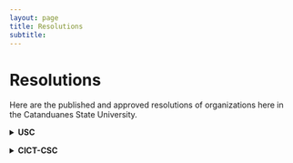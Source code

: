 ```yaml
---
layout: page
title: Resolutions
subtitle:
---
```


# Resolutions

Here are the published and approved resolutions of organizations here in the Catanduanes State University.


<details>
  <summary><b>USC</b></summary>

    <details>
    <summary style="margin-top: 15px;margin-left: 20px;"><b>Resolutions</b></summary>

    <details>
        <summary style="margin-top: 15px;margin-left: 40px;">Series of 2022</summary>
        
        <details>
        <summary style="margin-top: 15px;margin-left: 60px;">Resolution No. 001</summary>
        <p style="margin-bottom: 1px;"></p>
        <a href="https://github.com/rjmolina13/fcsc-site/raw/master/assets/pdf/USC-Resos/USC_Reso1-22.pdf" target="_blank" rel="noopener noreferrer" style="margin-left: 80px;">Download soft copy</a>
        <p style="margin-bottom: 1px;"></p>
        <div style="max-width: 1000px; margin: 10px auto;">
            <embed src="https://drive.google.com/viewerng/viewer?embedded=true&url=https://github.com/rjmolina13/fcsc-site/raw/master/assets/pdf/USC-Resos/USC_Reso1-22.pdf" width="100%" height="600">
        </div>
        </details>
        
        <details>
        <summary style="margin-top: 15px;margin-left: 60px;">Resolution No. 002</summary>
        <p style="margin-bottom: 1px;"></p>
        <a href="https://github.com/rjmolina13/fcsc-site/raw/master/assets/pdf/USC-Resos/USC_Reso2-22.pdf" target="_blank" rel="noopener noreferrer" style="margin-left: 80px;">Download soft copy</a>
        <p style="margin-bottom: 1px;"></p>
        <div style="max-width: 1000px; margin: 10px auto;">
            <embed src="https://drive.google.com/viewerng/viewer?embedded=true&url=https://github.com/rjmolina13/fcsc-site/raw/master/assets/pdf/USC-Resos/USC_Reso2-22.pdf" width="100%" height="600">
        </div>
        </details>
        
        <details>
        <summary style="margin-top: 15px;margin-left: 60px;">Resolution No. 003</summary>
        <p style="margin-bottom: 1px;"></p>
        <a href="https://github.com/rjmolina13/fcsc-site/raw/master/assets/pdf/USC-Resos/USC_Reso3-22.pdf" target="_blank" rel="noopener noreferrer" style="margin-left: 80px;">Download soft copy</a>
        <p style="margin-bottom: 1px;"></p>
        <div style="max-width: 1000px; margin: 10px auto;">
            <embed src="https://drive.google.com/viewerng/viewer?embedded=true&url=https://github.com/rjmolina13/fcsc-site/raw/master/assets/pdf/USC-Resos/USC_Reso3-22.pdf" width="100%" height="600">
        </div>
        </details>
        
        <details>
        <summary style="margin-top: 15px;margin-left: 60px;">Resolution No. 004</summary>
        <p style="margin-bottom: 1px;"></p>
        <a href="https://github.com/rjmolina13/fcsc-site/raw/master/assets/pdf/USC-Resos/USC_Reso4-22.pdf" target="_blank" rel="noopener noreferrer" style="margin-left: 80px;">Download soft copy</a>
        <p style="margin-bottom: 1px;"></p>
        <div style="max-width: 1000px; margin: 10px auto;">
            <embed src="https://drive.google.com/viewerng/viewer?embedded=true&url=https://github.com/rjmolina13/fcsc-site/raw/master/assets/pdf/USC-Resos/USC_Reso4-22.pdf" width="100%" height="600">
        </div>
        </details>
        
        <details>
        <summary style="margin-top: 15px;margin-left: 60px;">Resolution No. 005</summary>
        <p style="margin-bottom: 1px;"></p>
        <a href="https://github.com/rjmolina13/fcsc-site/raw/master/assets/pdf/USC-Resos/USC_Reso5-22.pdf" target="_blank" rel="noopener noreferrer" style="margin-left: 80px;">Download soft copy</a>
        <p style="margin-bottom: 1px;"></p>
        <div style="max-width: 1000px; margin: 10px auto;">
            <embed src="https://drive.google.com/viewerng/viewer?embedded=true&url=https://github.com/rjmolina13/fcsc-site/raw/master/assets/pdf/USC-Resos/USC_Reso5-22.pdf" width="100%" height="600">
        </div>
        </details>
        


    </details>

    <details>
        <summary style="margin-top: 15px;margin-left: 40px;">Series of 2023</summary>
        
        <details>
        <summary style="margin-top: 15px;margin-left: 60px;">Resolution No. 001</summary>
        <p style="margin-bottom: 1px;"></p>
        <a href="https://github.com/rjmolina13/fcsc-site/raw/master/assets/pdf/USC-Resos/USC_Reso1-23.pdf" target="_blank" rel="noopener noreferrer" style="margin-left: 80px;">Download soft copy</a>
        <p style="margin-bottom: 1px;"></p>
        <div style="max-width: 1000px; margin: 10px auto;">
            <embed src="https://drive.google.com/viewerng/viewer?embedded=true&url=https://github.com/rjmolina13/fcsc-site/raw/master/assets/pdf/USC-Resos/USC_Reso1-23.pdf" width="100%" height="600">
        </div>
        </details>
        
        <details>
        <summary style="margin-top: 15px;margin-left: 60px;">Resolution No. 002</summary>
        <p style="margin-bottom: 1px;"></p>
        <a href="https://github.com/rjmolina13/fcsc-site/raw/master/assets/pdf/USC-Resos/USC_Reso2-23.pdf" target="_blank" rel="noopener noreferrer" style="margin-left: 80px;">Download soft copy</a>
        <p style="margin-bottom: 1px;"></p>
        <div style="max-width: 1000px; margin: 10px auto;">
            <embed src="https://drive.google.com/viewerng/viewer?embedded=true&url=https://github.com/rjmolina13/fcsc-site/raw/master/assets/pdf/USC-Resos/USC_Reso2-23.pdf" width="100%" height="600">
        </div>
        </details>
        
        <details>
        <summary style="margin-top: 15px;margin-left: 60px;">Resolution No. 003</summary>
        <p style="margin-bottom: 1px;"></p>
        <a href="https://github.com/rjmolina13/fcsc-site/raw/master/assets/pdf/USC-Resos/USC_Reso3-23.pdf" target="_blank" rel="noopener noreferrer" style="margin-left: 80px;">Download soft copy</a>
        <p style="margin-bottom: 1px;"></p>
        <div style="max-width: 1000px; margin: 10px auto;">
            <embed src="https://drive.google.com/viewerng/viewer?embedded=true&url=https://github.com/rjmolina13/fcsc-site/raw/master/assets/pdf/USC-Resos/USC_Reso3-23.pdf" width="100%" height="600">
        </div>
        </details>
        
        <details>
        <summary style="margin-top: 15px;margin-left: 60px;">Resolution No. 004</summary>
        <p style="margin-bottom: 1px;"></p>
        <a href="https://github.com/rjmolina13/fcsc-site/raw/master/assets/pdf/USC-Resos/USC_Reso4-23.pdf" target="_blank" rel="noopener noreferrer" style="margin-left: 80px;">Download soft copy</a>
        <p style="margin-bottom: 1px;"></p>
        <div style="max-width: 1000px; margin: 10px auto;">
            <embed src="https://drive.google.com/viewerng/viewer?embedded=true&url=https://github.com/rjmolina13/fcsc-site/raw/master/assets/pdf/USC-Resos/USC_Reso4-23.pdf" width="100%" height="600">
        </div>
        </details>
        
        <details>
        <summary style="margin-top: 15px;margin-left: 60px;">Resolution No. 005</summary>
        <p style="margin-bottom: 1px;"></p>
        <a href="https://github.com/rjmolina13/fcsc-site/raw/master/assets/pdf/USC-Resos/USC_Reso5-23.pdf" target="_blank" rel="noopener noreferrer" style="margin-left: 80px;">Download soft copy</a>
        <p style="margin-bottom: 1px;"></p>
        <div style="max-width: 1000px; margin: 10px auto;">
            <embed src="https://drive.google.com/viewerng/viewer?embedded=true&url=https://github.com/rjmolina13/fcsc-site/raw/master/assets/pdf/USC-Resos/USC_Reso5-23.pdf" width="100%" height="600">
        </div>
        </details>
        
        <details>
        <summary style="margin-top: 15px;margin-left: 60px;">Resolution No. 006</summary>
        <p style="margin-bottom: 1px;"></p>
        <a href="https://github.com/rjmolina13/fcsc-site/raw/master/assets/pdf/USC-Resos/USC_Reso6-23.pdf" target="_blank" rel="noopener noreferrer" style="margin-left: 80px;">Download soft copy</a>
        <p style="margin-bottom: 1px;"></p>
        <div style="max-width: 1000px; margin: 10px auto;">
            <embed src="https://drive.google.com/viewerng/viewer?embedded=true&url=https://github.com/rjmolina13/fcsc-site/raw/master/assets/pdf/USC-Resos/USC_Reso6-23.pdf" width="100%" height="600">
        </div>
        </details>
        
        <details>
        <summary style="margin-top: 15px;margin-left: 60px;">Resolution No. 007</summary>
        <p style="margin-bottom: 1px;"></p>
        <a href="https://github.com/rjmolina13/fcsc-site/raw/master/assets/pdf/USC-Resos/USC_Reso7-23.pdf" target="_blank" rel="noopener noreferrer" style="margin-left: 80px;">Download soft copy</a>
        <p style="margin-bottom: 1px;"></p>
        <div style="max-width: 1000px; margin: 10px auto;">
            <embed src="https://drive.google.com/viewerng/viewer?embedded=true&url=https://github.com/rjmolina13/fcsc-site/raw/master/assets/pdf/USC-Resos/USC_Reso7-23.pdf" width="100%" height="600">
        </div>
        </details>
        
    </details>

    </details>
</details>


<details>
  <summary style="margin-top: 15px"><b>CICT-CSC</b></summary>

    <details>
        <summary style="margin-top: 15px;margin-left: 40px;">Series of 2022</summary>
    <details>
            
        <summary style="margin-top: 15px;margin-left: 60px;">Resolution No. 001</summary>

        <p style="margin-bottom: 1px;"></p>
        <a href="https://github.com/rjmolina13/fcsc-site/raw/master/assets/pdf/CICT-CSC_Reso-001.pdf" target="_blank" rel="noopener noreferrer">Download soft copy</a>
        <p style="margin-bottom: 1px;"></p>

        <div style="max-width: 1000px; margin: 10px auto;">
        <embed src="https://drive.google.com/viewerng/viewer?embedded=true&url=https://github.com/rjmolina13/fcsc-site/raw/master/assets/pdf/CICT-CSC_Reso-001.pdf" width="100%" height="600">
        </div>

    </details>
  </details>
</details>